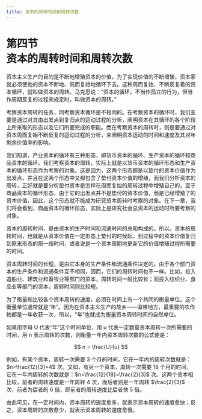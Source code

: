 ```yaml
---
title: 资本的周转时间和周转次数
---
```


# 第四节<br>**资本的周转时间&zwnj;和周转次数**

资本主义生产的目的是不断地增殖资本的价值，为了实现价值的不断增殖，资本家就必须使他的资本不断地、咼而复始地循环下去。这种周而复始、不断反复着的资本循环，就叫做资本的周转。马克思说：“资本的循环，不当作孤立的行为，但当作周期反复的过程来规定时，叫做资本的周转。”

考察资本周转的任务，同考察资本循环是不相同的。在考察资本的循环时，我们主要是通过对其由出发点到复归点的运动过程的分析，阐明资本在其循环的各个阶段上所采取的形态以及它们所要完成的职能。而在考察资本的周转时，则是要通过对资本周而复始不断反复的运动过程的分析，来阐明资本运动的时间和速度及其对年剩余价值率的影响。

我们知道，产业资本的循环有三种形态，即货币资本的循环、生产资本的循环和商品资本的循环。我们考察资本的周转，实际上就是以货币资本的循环形态和生产资本的循环形态作为考察的对象。这是因为，这两个形态都是以垫付的资本价值作为出发点，并且在这两个形态中又都包含了垫付资本价值的增殖，而我们分析资本的周转，正好就是要分析垫付资本是怎样在周而复始的周转过程中增殖自己的。至于商品资本的循环形态，由于它的出发点并不是垫付的资本价值，而是已经增殖了的资本价值，因此，这个形态就不能成为研究资本周转时考察的对象。在下一章，我们将会看到，商品资本的循环形态，实际上是研究社会总资本的运动时所要考察的对象。

资本的周转时间，是由资本的生产时间和流通时间的总和构成的。所以，资本的周转时间，也就是从资本价值在一定形态上垫付的时候起，到过程中的资本价值复归到原来形态的那一段时间，或者说是一个资本周期地更新它的价值增殖过程所需要的时间。

资本周转时间的长短，是由它本身的生产条件和流通条件决定的。由于各个部门资本的生产条件和流通条件互不相同，因而，它们的周转时间也不一样。比如，投入造船业、建筑业和畜牧业等部门的资本，周转时间一般比较长；而投入纺织业、食品业等部门的资本，周转时间则比较短。

为了衡量和比较各个资本周转的速度，必须在时间上有一个共同的衡量单位。这个衡量单位通常就是“年”。因为在资本主义生产的故乡——温带地方，最重要的农作物都是一年收获一次，所以，“年”也就成为衡量资本周转时间的自然单位。

如果用字母 U 代表“年”这个时间单位，用 u 代表一定数量资本周转一次所需要的时间，用 n 表示周转的次数，则衡量一年内资本周转次数的公式便是：

$$
n = \frac{U}{u}
$$

例如，有某个资本，周转一次需要 3 个月的时间，它在一年内的周转次数就是：$n=\frac{12}{3}=4$ 次。又如，有另一个资本，周转一次需要 18 个月的时间，它在一年内周转的次数就是：$n=\frac{12}{18}=\frac{2}{3}$ 次。这两个资本相比较，前者的周转速度是一年周转 4 次，而后者则是一年周转 $\frac{2}{3}$ 次，前者为后者的 6 倍，即前者的周转速度比后者快 5 倍。

由此可见，在一定时间内，资本周转的速度愈多，就表示资本周转的速度愈快；反之，资本周转的次数愈少，就表示资本周转的速度愈慢。